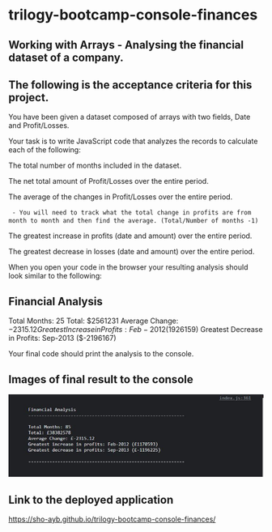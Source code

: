 # trilogy-bootcamp-console-finances

## Working with Arrays - Analysing the financial dataset of a company.

## The following is the acceptance criteria for this project.

You have been given a dataset composed of arrays with two fields, Date and Profit/Losses.

Your task is to write JavaScript code that analyzes the records to calculate each of the following:

The total number of months included in the dataset.

The net total amount of Profit/Losses over the entire period.

The average of the changes in Profit/Losses over the entire period.

     - You will need to track what the total change in profits are from month to month and then find the average. (Total/Number of months -1)

The greatest increase in profits (date and amount) over the entire period.

The greatest decrease in losses (date and amount) over the entire period.

When you open your code in the browser your resulting analysis should look similar to the following:

## Financial Analysis

Total Months: 25
Total: $2561231
Average  Change: $-2315.12
Greatest Increase in Profits: Feb-2012 ($1926159)
Greatest Decrease in Profits: Sep-2013 ($-2196167)

Your final code should print the analysis to the console.

## Images of final result to the console

![Financial Report In The Console](./console-capture-of-financial-report.JPG)

## Link to the deployed application

https://sho-ayb.github.io/trilogy-bootcamp-console-finances/
